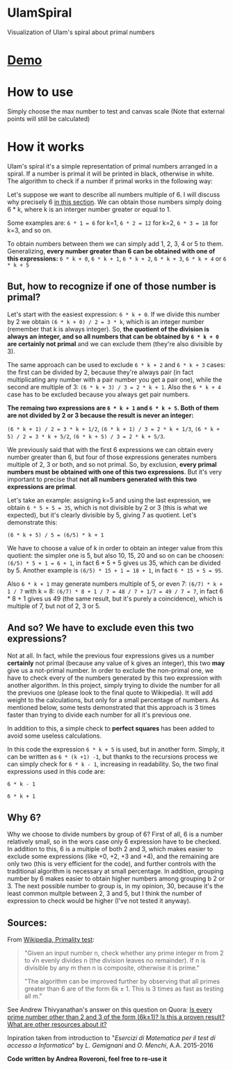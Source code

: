 # UlamSpiral
Visualization of Ulam's spiral about primal numbers

# [Demo](https://roveroniandrea.github.io/UlamSpiral/)

# How to use
Simply choose the max number to test and canvas scale (Note that external points will still be calculated)

# How it works
Ulam's spiral it's a simple representation of primal numbers arranged in a spiral. If a number is primal it will be printed in black, otherwise in white.
The algorithm to check if a number if primal works in the following way:

Let's suppose we want to describe all numbers multiple of 6. I will discuss why precisely 6 [in this section](https://github.com/roveroniandrea/UlamSpiral/blob/master/README.md#why-6). We can obtain those numbers simply doing 6 * k, where k is an interger number greater or equal to 1.

Some examples are:
`6 * 1 = 6` for k=1, `6 * 2 = 12` for k=2, `6 * 3 = 18` for k=3, and so on.

To obtain numbers between them we can simply add 1, 2, 3, 4 or 5 to them. Generalizing, **every number greater than 6 can be obtained with one of this expressions:**
`6 * k + 0`, `6 * k + 1`, `6 * k + 2`, `6 * k + 3`, `6 * k + 4` or `6 * k + 5`

## But, how to recognize if one of those number is primal?

Let's start with the easiest expression: `6 * k + 0`. If we divide this number by 2 we obtain `(6 * k + 0) / 2 = 3 * k`, which is an integer number (remember that k is always integer). So, **the quotient of the division is always an integer, and so all numbers that can be obtained by `6 * k + 0` are certainly not primal** and we can exclude them (they're also divisible by 3).

The same approach can be used to exclude `6 * k + 2` and `6 * k + 3` cases: the first can be divided by 2, because they're always pair (in fact multiplicating any number with a pair number you get a pair one), while the second are multiple of 3: `(6 * k + 3) / 3 = 2 * k + 1`. Also the `6 * k + 4` case has to be excluded because you always get pair numbers.

**The remaing two expressions are `6 * k + 1` and `6 * k + 5`. Both of them are not divided by 2 or 3 because the result is never an integer:**

`(6 * k + 1) / 2 = 3 * k + 1/2`, `(6 * k + 1) / 3 = 2 * k + 1/3`, `(6 * k + 5) / 2 = 3 * k + 5/2`, `(6 * k + 5) / 3 = 2 * k + 5/3`.

We previously said that with the first 6 expressions we can obtain every number greater than 6, but four of those expressions generates numbers multiple of 2, 3 or both, and so not primal. So, by exclusion, **every primal numbers must be obtained with one of this two expressions**. But it's very important to precise that **not all numbers generated with this two expressions are primal**.

Let's take an example: assigning k=5 and using the last expression, we obtain `6 * 5 + 5 = 35`, which is not divisible by 2 or 3 (this is what we expected), but it's clearly divisible by 5, giving 7 as quotient. Let's demonstrate this:

`(6 * k + 5) / 5 = (6/5) * k + 1`

We have to choose a value of k in order to obtain an integer value from this quotient: the simpler one is 5, but also 10, 15, 20 and so on can be choosen: `(6/5) * 5 + 1 = 6 + 1`, in fact 6 * 5 + 5 gives us 35, which can be divided by 5. Another example is `(6/5) * 15 + 1 = 18 + 1`, in fact `6 * 15 + 5 = 95`.

Also `6 * k + 1` may generate numbers multiple of 5, or even 7: `(6/7) * k + 1 / 7` with k = 8: `(6/7) * 8 + 1 / 7 = 48 / 7 + 1/7 = 49 / 7 = 7`, in fact 6 * 8 + 1 gives us 49 (the same result, but it's purely a coincidence), which is multiple of 7, but not of 2, 3 or 5.

## And so? We have to exclude even this two expressions?

Not at all. In fact, while the previous four expressions gives us a number **certainly** not primal (because any value of k gives an integer), this two **may** give us a not-primal number. In order to exclude the non-primal one, we have to check every of the numbers generated by this two expression with another algorithm. In this project, simply trying to divide the number for all the previuos one (please look to the final quote to Wikipedia). It will add weight to the calculations, but only for a small percentage of numbers. As mentioned below, some tests demonstrated that this approach is 3 times faster than trying to divide each number for all it's previous one.

In addition to this, a simple check to **perfect squares** has been added to avoid some useless calculations.

In this code the expression `6 * k + 5` is used, but in another form. Simply, it can be written as `6 * (k +1) -1`, but thanks to the recursions process we can simply check for `6 * k - 1`, increasing in readability. So, the two final expressions used in this code are:

`6 * k - 1`

`6 * k + 1`

## Why 6?
Why we choose to divide numbers by group of 6? First of all, 6 is a number relatively small, so in the wors case only 6 expression have to be checked. In addition to this, 6 is a multiple of both 2 and 3, which makes easier to exclude some expressions (like +0, +2, +3 and +4), and the remaining are only two (this is very efficient for the code), and further controls with the traditional algorithm is necessary at small percentage. In addition, grouping number by 6 makes easier to obtain higher numbers among grouping b 2 or 3. The next possible number to group is, in my opinion, 30, because it's the least common multple between 2, 3 and 5, but I think the number of expression to check would be higher (I've not tested it anyway).

## Sources:

From [Wikipedia, Primality test](https://en.wikipedia.org/wiki/Primality_test#Simple_methods):
>"Given an input number n, check whether any prime integer m from 2 to √n evenly divides n (the division leaves no remainder). If n is divisible by any m then n is composite, otherwise it is prime."
>
>"The algorithm can be improved further by observing that all primes greater than 6 are of the form 6k ± 1. This is 3 times as fast as testing all m."

See Andrew Thivyanathan's answer on this question on Quora: [Is every prime number other than 2 and 3 of the form (6k±1)? Is this a proven result? What are other resources about it?](https://www.quora.com/Is-every-prime-number-other-than-2-and-3-of-the-form-6k%C2%B11-Is-this-a-proven-result-What-are-other-resources-about-it)

Inpiration taken from introduction to "*Esercizi di Matematica per il test di accesso a Informatica*" by *L. Gemignani* and *O. Menchi*, A.A. 2015-2016

**Code written by Andrea Roveroni, feel free to re-use it**
